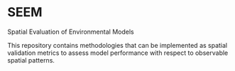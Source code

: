 # SEEM
Spatial Evaluation of Environmental Models

This repository contains methodologies that can be implemented as spatial validation metrics to assess model performance with respect to observable spatial patterns.   
